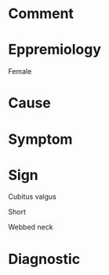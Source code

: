 # Comment

# Eppremiology

Female

# Cause

# Symptom

# Sign

Cubitus valgus

Short

Webbed neck

# Diagnostic
